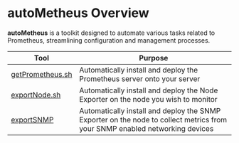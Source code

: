# autoMetheus Overview

**autoMetheus** is a toolkit designed to automate various tasks related to Prometheus, streamlining configuration and management processes.

| Tool | Purpose |
| --- | --- |
| [getPrometheus.sh](https://github.com/JonmarCorpuz/autoMetheus/blob/main/getPrometheus.sh) | Automatically install and deploy the Prometheus server onto your server |
| [exportNode.sh](https://github.com/JonmarCorpuz/autoMetheus/blob/main/exportNode.sh) | Automatically install and deploy the Node Exporter on the node you wish to monitor |
| [exportSNMP](https://github.com/JonmarCorpuz/autoMetheus/blob/main/exportSNMP.sh) | Automatically install and deploy the SNMP Exporter on the node to collect metrics from your SNMP enabled networking devices |
